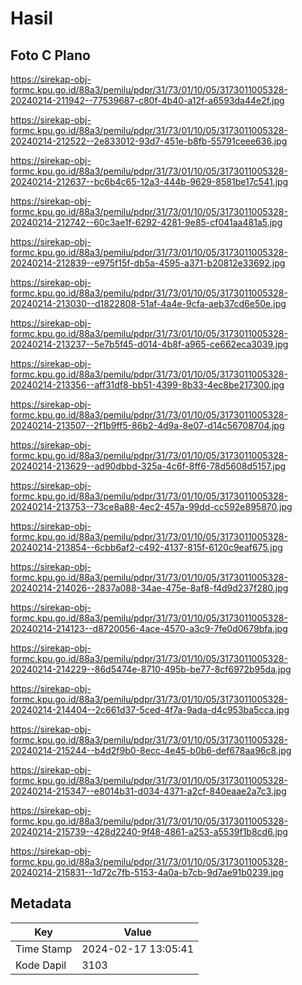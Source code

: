 # Hasil

## Foto C Plano

https://sirekap-obj-formc.kpu.go.id/88a3/pemilu/pdpr/31/73/01/10/05/3173011005328-20240214-211942--77539687-c80f-4b40-a12f-a6593da44e2f.jpg

https://sirekap-obj-formc.kpu.go.id/88a3/pemilu/pdpr/31/73/01/10/05/3173011005328-20240214-212522--2e833012-93d7-451e-b8fb-55791ceee636.jpg

https://sirekap-obj-formc.kpu.go.id/88a3/pemilu/pdpr/31/73/01/10/05/3173011005328-20240214-212637--bc6b4c65-12a3-444b-9629-8581be17c541.jpg

https://sirekap-obj-formc.kpu.go.id/88a3/pemilu/pdpr/31/73/01/10/05/3173011005328-20240214-212742--60c3ae1f-6292-4281-9e85-cf041aa481a5.jpg

https://sirekap-obj-formc.kpu.go.id/88a3/pemilu/pdpr/31/73/01/10/05/3173011005328-20240214-212839--e975f15f-db5a-4595-a371-b20812e33692.jpg

https://sirekap-obj-formc.kpu.go.id/88a3/pemilu/pdpr/31/73/01/10/05/3173011005328-20240214-213030--d1822808-51af-4a4e-9cfa-aeb37cd6e50e.jpg

https://sirekap-obj-formc.kpu.go.id/88a3/pemilu/pdpr/31/73/01/10/05/3173011005328-20240214-213237--5e7b5f45-d014-4b8f-a965-ce662eca3039.jpg

https://sirekap-obj-formc.kpu.go.id/88a3/pemilu/pdpr/31/73/01/10/05/3173011005328-20240214-213356--aff31df8-bb51-4399-8b33-4ec8be217300.jpg

https://sirekap-obj-formc.kpu.go.id/88a3/pemilu/pdpr/31/73/01/10/05/3173011005328-20240214-213507--2f1b9ff5-86b2-4d9a-8e07-d14c56708704.jpg

https://sirekap-obj-formc.kpu.go.id/88a3/pemilu/pdpr/31/73/01/10/05/3173011005328-20240214-213629--ad90dbbd-325a-4c6f-8ff6-78d5608d5157.jpg

https://sirekap-obj-formc.kpu.go.id/88a3/pemilu/pdpr/31/73/01/10/05/3173011005328-20240214-213753--73ce8a88-4ec2-457a-99dd-cc592e895870.jpg

https://sirekap-obj-formc.kpu.go.id/88a3/pemilu/pdpr/31/73/01/10/05/3173011005328-20240214-213854--6cbb6af2-c492-4137-815f-6120c9eaf675.jpg

https://sirekap-obj-formc.kpu.go.id/88a3/pemilu/pdpr/31/73/01/10/05/3173011005328-20240214-214026--2837a088-34ae-475e-8af8-f4d9d237f280.jpg

https://sirekap-obj-formc.kpu.go.id/88a3/pemilu/pdpr/31/73/01/10/05/3173011005328-20240214-214123--d8720056-4ace-4570-a3c9-7fe0d0679bfa.jpg

https://sirekap-obj-formc.kpu.go.id/88a3/pemilu/pdpr/31/73/01/10/05/3173011005328-20240214-214229--86d5474e-8710-495b-be77-8cf6972b95da.jpg

https://sirekap-obj-formc.kpu.go.id/88a3/pemilu/pdpr/31/73/01/10/05/3173011005328-20240214-214404--2c661d37-5ced-4f7a-9ada-d4c953ba5cca.jpg

https://sirekap-obj-formc.kpu.go.id/88a3/pemilu/pdpr/31/73/01/10/05/3173011005328-20240214-215244--b4d2f9b0-8ecc-4e45-b0b6-def678aa96c8.jpg

https://sirekap-obj-formc.kpu.go.id/88a3/pemilu/pdpr/31/73/01/10/05/3173011005328-20240214-215347--e8014b31-d034-4371-a2cf-840eaae2a7c3.jpg

https://sirekap-obj-formc.kpu.go.id/88a3/pemilu/pdpr/31/73/01/10/05/3173011005328-20240214-215739--428d2240-9f48-4861-a253-a5539f1b8cd6.jpg

https://sirekap-obj-formc.kpu.go.id/88a3/pemilu/pdpr/31/73/01/10/05/3173011005328-20240214-215831--1d72c7fb-5153-4a0a-b7cb-9d7ae91b0239.jpg


## Metadata

| Key        | Value               |
| ---------- | ------------------- |
| Time Stamp | 2024-02-17 13:05:41 |
| Kode Dapil | 3103                |



